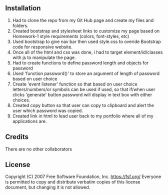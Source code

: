 ## Installation

1. Had to clone the repo from my Git Hub page and create my files and folders. 
2. Created bootstrap and stylesheet links to customize my page based on Homework-1 style requirements (colors, font-styles, etc)
3. Used bootstrap to give nav bar then used style.css to overide Bootstrap code for responsive website.
4. Once all of the html and css was done, i had to target element/id/classes with js to manipulate the page.
5. Had to create functions to define password length and objects for password 
6. Used 'function password()' to store an argument of length of password based on user choice 
7. Create 'event listener' function so that based on user choice letters/numbers/or symbols can be used if used, so that if/when user clicks 'generate' button password will display in text box with either choices. 
8. Created copy button so that user can copy to clipboard and alert the user which password was copied. 
9. Created link in html to lead user back to my portfolio where all of my applications are.
## Credits

There are no other collaborators




## License

Copyright (C) 2007 Free Software Foundation, Inc. <https://fsf.org/>
 Everyone is permitted to copy and distribute verbatim copies
 of this license document, but changing it is not allowed.

